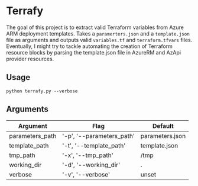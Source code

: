 # Terrafy

The goal of this project is to extract valid Terraform variables from Azure ARM deployment templates. Takes a `paramerters.json` and a `template.json` file as arguments and outputs valid `variables.tf` and `terraform.tfvars` files. Eventually, I might try to tackle automating the creation of Terraform resource blocks by parsing the template.json file in AzureRM and AzApi provider resources.

## Usage
```
python terrafy.py --verbose
```

## Arguments

| Argument | Flag | Default |
|----------|------|---------|
|parameters_path|'-p', '--parameters_path'|parameters.json|
|template_path|'-t', '--template_path'|template.json|
|tmp_path|'-x', '--tmp_path'|/tmp|
|working_dir|'-d', '--working_dir'|.|
|verbose|'-v', '--verbose'|unset|